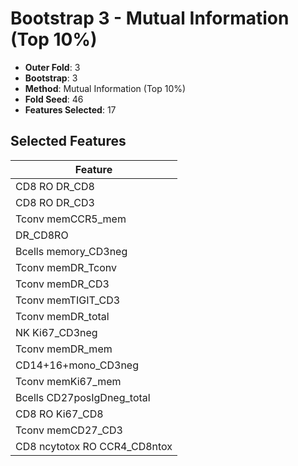 # Bootstrap 3 - Mutual Information (Top 10%)

- **Outer Fold**: 3
- **Bootstrap**: 3
- **Method**: Mutual Information (Top 10%)
- **Fold Seed**: 46
- **Features Selected**: 17

## Selected Features

| Feature |
|---------|
| CD8 RO DR_CD8 |
| CD8 RO DR_CD3 |
| Tconv memCCR5_mem |
| DR_CD8RO |
| Bcells memory_CD3neg |
| Tconv memDR_Tconv |
| Tconv memDR_CD3 |
| Tconv memTIGIT_CD3 |
| Tconv memDR_total |
| NK Ki67_CD3neg |
| Tconv memDR_mem |
| CD14+16+mono_CD3neg |
| Tconv memKi67_mem |
| Bcells CD27posIgDneg_total |
| CD8 RO Ki67_CD8 |
| Tconv memCD27_CD3 |
| CD8 ncytotox RO CCR4_CD8ntox |
